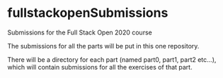 # fullstackopenSubmissions
Submissions for the Full Stack Open 2020 course

The submissions for all the parts will be put in this one repository.

There will be a directory for each part (named part0, part1, part2 etc...), which will contain submissions for all the exercises of that part.

